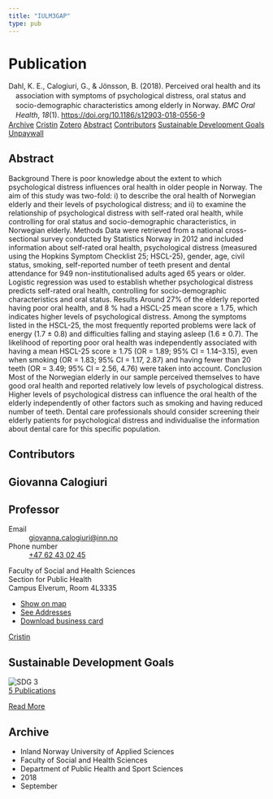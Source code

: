 ```yaml
---
title: "IULM3GAP"
type: pub
---
```

<h1>Publication</h1>
<article id="csl-bib-container-IULM3GAP" class="csl-bib-container">
  <div class="csl-bib-body" style="line-height: 1.35; padding-left: 1em; text-indent:-1em;">
  <div class="csl-entry">Dahl, K. E., Calogiuri, G., &amp; J&#xF6;nsson, B. (2018). Perceived oral health and its association with symptoms of psychological distress, oral status and socio-demographic characteristics among elderly in Norway. <i>BMC Oral Health</i>, <i>18</i>(1). <a href="https://doi.org/10.1186/s12903-018-0556-9">https://doi.org/10.1186/s12903-018-0556-9</a></div>
</div>
  <div class="csl-bib-buttons">
    <a href="#taxonomy-article-IULM3GAP" class="csl-bib-button">Archive</a>
    <a href="https://app.cristin.no/results/show.jsf?id=1608206" alt="Cristin URL" class="csl-bib-button">Cristin</a>
    <a href="http://zotero.org/groups/5402882/items/IULM3GAP" alt="Zotero URL" class="csl-bib-button">Zotero</a>
    <a href="#abstract-article-IULM3GAP" class="csl-bib-button">Abstract</a>
    <a href="#contributors-article-IULM3GAP" class="csl-bib-button">Contributors</a>
    <a href="#sdg-article-IULM3GAP" class="csl-bib-button">Sustainable Development Goals</a>
    <a href="https://bmcoralhealth.biomedcentral.com/track/pdf/10.1186/s12903-018-0556-9" class="csl-bib-button">Unpaywall</a>
  </div>
  <div id="csl-bib-meta-container-IULM3GAP"></div>
</article>
<div id="csl-bib-meta-IULM3GAP" class="csl-bib-meta">
  <article id="abstract-article-IULM3GAP" class="abstract-article">
    <h1>Abstract</h1>
    Background There is poor knowledge about the extent to which psychological distress influences oral health in older people in Norway. The aim of this study was two-fold: i) to describe the oral health of Norwegian elderly and their levels of psychological distress; and ii) to examine the relationship of psychological distress with self-rated oral health, while controlling for oral status and socio-demographic characteristics, in Norwegian elderly. Methods Data were retrieved from a national cross-sectional survey conducted by Statistics Norway in 2012 and included information about self-rated oral health, psychological distress (measured using the Hopkins Symptom Checklist 25; HSCL-25), gender, age, civil status, smoking, self-reported number of teeth present and dental attendance for 949 non-institutionalised adults aged 65 years or older. Logistic regression was used to establish whether psychological distress predicts self-rated oral health, controlling for socio-demographic characteristics and oral status. Results Around 27% of the elderly reported having poor oral health, and 8 % had a HSCL-25 mean score ≥ 1.75, which indicates higher levels of psychological distress. Among the symptoms listed in the HSCL-25, the most frequently reported problems were lack of energy (1.7 ± 0.8) and difficulties falling and staying asleep (1.6 ± 0.7). The likelihood of reporting poor oral health was independently associated with having a mean HSCL-25 score ≥ 1.75 (OR = 1.89; 95% CI = 1.14–3.15), even when smoking (OR = 1.83; 95% CI = 1.17, 2.87) and having fewer than 20 teeth (OR = 3.49; 95% CI = 2.56, 4.76) were taken into account. Conclusion Most of the Norwegian elderly in our sample perceived themselves to have good oral health and reported relatively low levels of psychological distress. Higher levels of psychological distress can influence the oral health of the elderly independently of other factors such as smoking and having reduced number of teeth. Dental care professionals should consider screening their elderly patients for psychological distress and individualise the information about dental care for this specific population.
  </article>
  <article id="contributors-article-IULM3GAP" class="contributors-article">
    <h1>Contributors</h1>
    <div class="personas"> <div class="vrtx-hinn-person-card"> <div class="photo"> <i class="lar la-user-circle missing-person"></i> </div> <div class="info"> <hgroup><h1>Giovanna Calogiuri</h1> <h2>Professor</h2> </hgroup><dl> <dt>Email</dt> <dd> <a href="mailto:giovanna.calogiuri@inn.no">giovanna.calogiuri@inn.no</a> </dd> <dt>Phone number</dt> <dd><a href="tel:+4762430245"> +47 62 43 02 45 </a></dd> </dl> <p> Faculty of Social and Health Sciences<br> Section for Public Health<br> Campus Elverum, Room 4L3335 </p> <ul class="vrtx-hinn-links"> <li><a href="https://www.google.com/maps?q=60.88177,11.53669">Show on map</a></li> <li><a href="https://www.inn.no/english/find-an-employee/giovanna-calogiuri.html#vrtx-hinn-addresses">See Addresses</a></li> <li><a href="https://www.inn.no/english/find-an-employee/giovanna-calogiuri.html?vrtx=vcf">Download business card</a></li> </ul> </div> </div> <a href="https://app.cristin.no/persons/show.jsf?id=358086" alt="Cristin URL" class="personas-cristin">Cristin</a> </div>
  </article>
  <article id="sdg-article-IULM3GAP" class="sdg-article">
    <h1>Sustainable Development Goals</h1>
    <div class="sdg-container"><div id="sdg3" class="sdg"> <img src="{{< params subfolder >}}images/sdg/sdg03_en.png" class="image" alt="SDG 3"> <div class="sdg-overlay"> <a href="{{< params subfolder >}}en/archive/?sdg=3#archive" class="sdg-publication-count"><span>5</span> Publications</a> <p><a href="https://sdgs.un.org/goals/goal3" class="sdg-read-more">Read More</a></p> </div> </div></div>
  </article>
  <article id="taxonomy-article-IULM3GAP" class="taxonomy-article">
    <h1>Archive</h1>
    <ul>
      <li>Inland Norway University of Applied Sciences</li>
      <li>Faculty of Social and Health Sciences</li>
      <li>Department of Public Health and Sport Sciences</li>
      <li>2018</li>
      <li>September</li>
    </ul>
  </article>
</div>
